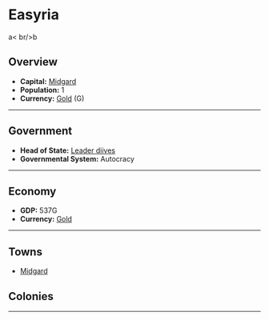 # Easyria
<!--1-->
a< br/>b
## Overview

- **Capital:** [Midgard](Midgard)
- **Population:** 1
- **Currency:** [Gold](Gold) (G)

---

## Government

- **Head of State:** [Leader diives](diives)
- **Governmental System:** Autocracy

---

## Economy

- **GDP:** 537G
- **Currency:** [Gold](Gold)

---

## Towns

- [Midgard](Midgard)

## Colonies



---